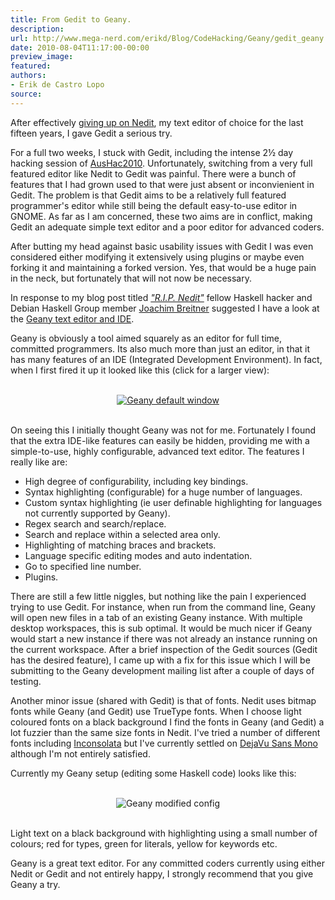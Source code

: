 ```yaml
---
title: From Gedit to Geany.
description:
url: http://www.mega-nerd.com/erikd/Blog/CodeHacking/Geany/gedit_geany.html
date: 2010-08-04T11:17:00-00:00
preview_image:
featured:
authors:
- Erik de Castro Lopo
source:
---
```




<p>
After effectively
	<a href="http://www.mega-nerd.com/erikd/Blog/CodeHacking/rip_nedit.html">
	giving up on Nedit</a>,
my text editor of choice for the last fifteen years, I gave Gedit a serious try.
</p>

<p>
For a full two weeks, I stuck with Gedit, including the intense 2&frac12; day
hacking session of
	<a href="http://random.axman6.com/blog/?p=219">
	AusHac2010</a>.
Unfortunately, switching from a very full featured editor like Nedit to Gedit
was painful.
There were a bunch of features that I had grown used to that were just absent or
inconvienient in Gedit.
The problem is that Gedit aims to be a relatively full featured programmer's
editor while still being the default easy-to-use editor in GNOME.
As far as I am concerned, these two aims are in conflict, making Gedit an
adequate simple text editor and a poor editor for advanced coders.
</p>

<p>
After butting my head against basic usability issues with Gedit I was even
considered either modifying it extensively using plugins or maybe even forking
it and maintaining a forked version.
Yes, that would be a huge pain in the neck, but fortunately that will not now
be necessary.
</p>

<p>
In response to my blog post titled
	<a href="http://www.mega-nerd.com/erikd/Blog/CodeHacking/rip_nedit.html">
	<i>&quot;R.I.P. Nedit&quot;</i></a>
fellow Haskell hacker and Debian Haskell Group member
	<a href="https://www.joachim-breitner.de/blog/">
	Joachim Breitner</a>
suggested I have a look at the
	<a href="http://www.geany.org/">
	Geany text editor and IDE</a>.
</p>

<p>
Geany is obviously a tool aimed squarely as an editor for full time, committed
programmers.
Its also much more than just an editor, in that it has many features of an IDE
(Integrated Development Environment).
In fact, when I first fired it up it looked like this (click for a larger view):
</p>

<br/>
<center>
	<a href="http://www.mega-nerd.com/erikd/Img/geany-default.png">
	<img src="http://www.mega-nerd.com/erikd/Img/geany-default-small.png" border="0" alt="Geany default window"/>
	</a>
</center>
<br/>

<p>
On seeing this I initially thought Geany was not for me.
Fortunately I found that the extra IDE-like features can easily be hidden,
providing me with a simple-to-use, highly configurable, advanced text editor.
The features I really like are:
</p>

<ul>
	<li>High degree of configurability, including key bindings.
		</li>
	<li>Syntax highlighting (configurable) for a huge number of languages.
		</li>
	<li>Custom syntax highlighting (ie user definable highlighting for languages
		not currently supported by Geany).
		</li>
	<li>Regex search and search/replace.
		</li>
	<li>Search and replace within a selected area only.
		</li>
	<li>Highlighting of matching braces and brackets.
		</li>
	<li>Language specific editing modes and auto indentation.
		</li>
	<li>Go to specified line number.
		</li>
	<li>Plugins.
		</li>
</ul>

<p>
There are still a few little niggles, but nothing like the pain I experienced
trying to use Gedit.
For instance, when run from the command line, Geany will open new files in a
tab of an existing Geany instance.
With multiple desktop workspaces, this is sub optimal.
It would be much nicer if Geany would start a new instance if there was not
already an instance running on the current workspace.
After a brief inspection of the Gedit sources (Gedit has the desired feature),
I came up with a fix for this issue which I will be submitting to the Geany
development mailing list after a couple of days of testing.
</p>

<p>
Another minor issue (shared with Gedit) is that of fonts.
Nedit uses bitmap fonts while Geany (and Gedit) use TrueType fonts.
When I choose light coloured fonts on a black background I find the fonts in
Geany (and Gedit) a lot fuzzier than the same size fonts in Nedit.
I've tried a number of different fonts including
	<a href="http://www.levien.com/type/myfonts/inconsolata.html">
	Inconsolata</a>
but I've currently settled on
	<a href="http://dejavu-fonts.org/wiki/Main_Page">
	DejaVu Sans Mono</a>
although I'm not entirely satisfied.
</p>

<p>
Currently my Geany setup (editing some Haskell code) looks like this:
</p>

<br/>
<center>
	<img src="http://www.mega-nerd.com/erikd/Img/geany-modded.png" border="0" alt="Geany modified config"/>
</center>
<br/>

<p>
Light text on a black background with highlighting using a small number of
colours; red for types, green for literals, yellow for keywords etc.
</p>

<p>
Geany is a great text editor.
For any committed coders currently using either Nedit or Gedit and not entirely
happy, I strongly recommend that you give Geany a try.
</p>



